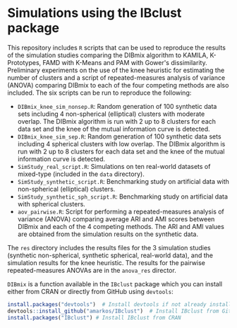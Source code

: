 # Simulations using the IBclust package

This repository includes `R` scripts that can be used to reproduce the results of the simulation studies comparing the DIBmix algorithm to KAMILA, K-Prototypes, FAMD with K-Means and PAM with Gower's dissimilarity. Preliminary experiments on the use of the knee heuristic for estimating the number of clusters and a script of repeated-measures analysis of variance (ANOVA) comparing DIBmix to each of the four competing methods are also included. The six scripts can be run to reproduce the following:

- `DIBmix_knee_sim_nonsep.R`: Random generation of 100 synthetic data sets including 4 non-spherical (elliptical) clusters with moderate overlap. The DIBmix algorithm is run with 2 up to 8 clusters for each data set and the knee of the mutual information curve is detected.
- `DIBmix_knee_sim_sep.R`: Random generation of 100 synthetic data sets including 4 spherical clusters with low overlap. The DIBmix algorithm is run with 2 up to 8 clusters for each data set and the knee of the mutual information curve is detected.
- `SimStudy_real_script.R`: Simulations on ten real-world datasets of mixed-type (included in the `data` directory).
- `SimStudy_synthetic_script.R`: Benchmarking study on artificial data with non-spherical (elliptical) clusters.
- `SimStudy_synthetic_sph_script.R`: Benchmarking study on artificial data with spherical clusters.
- `aov_pairwise.R`: Script for performing a repeated-measures analysis of variance (ANOVA) comparing average ARI and AMI scores between DIBmix and each of the 4 competing methods. The ARI and AMI values are obtained from the simulation results on the synthetic data.

The `res` directory includes the results files for the 3 simulation studies (synthetic non-spherical, synthetic spherical, real-world data), and the simulation results for the knee heuristic. The results for the pairwise repeated-measures ANOVAs are in the `anova_res` director.

`DIBmix` is a function available in the `IBclust` package which you can install either from CRAN or directly from GitHub using `devtools`:

```r
install.packages("devtools")  # Install devtools if not already installed
devtools::install_github("amarkos/IBclust")  # Install IBclust from GitHub
install.packages("IBclust") # Install IBclust from CRAN
```
